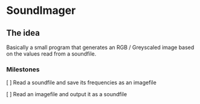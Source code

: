# SoundImager

## The idea
Basically a small program that generates an RGB / Greyscaled image based on the values read from a soundfile.

### Milestones
[ ] Read a soundfile and save its frequencies as an imagefile

[ ] Read an imagefile and output it as a soundfile
